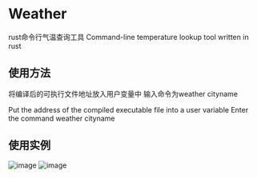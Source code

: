 # Weather
rust命令行气温查询工具 
Command-line temperature lookup tool written in rust

## 使用方法
将编译后的可执行文件地址放入用户变量中
输入命令为weather cityname

Put the address of the compiled executable file into a user variable
Enter the command weather cityname


## 使用实例
![image](https://github.com/CoreAttacker/Weather/assets/97329851/cdf8827d-c385-4fe6-8fdf-a790a181edb0)
![image](https://github.com/CoreAttacker/Weather/assets/97329851/1d1cef1f-91a5-40dc-9436-86e997cccdd3)



